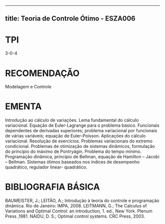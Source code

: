 
---
title: Teoria de Controle Ótimo - ESZA006 
---

# TPI

3-0-4

# RECOMENDAÇÃO

Modelagem e Controle

# EMENTA

Introdução ao cálculo de variações. Lema fundamental do cálculo variacional. Equação de Euler-Lagrange para o problema básico. Funcionais dependentes de derivadas superiores; problema variacional por funcionais de várias variáveis; equação de Euler-Poisson. Aplicações do cálculo variacional. Resolução de exercícios. Problemas variacionais do extremo condicional. Problemas de otimização de sistemas dinâmicos, formulação do princípio do máximo de Pontryágin. Problema do tempo mínimo. Programação dinâmica, princípio de Bellman, equação de Hamilton – Jacobi – Bellman. Sistemas ótimos baseados nos índices de desempenho quadrático, regulador linear- quadrático.

# BIBLIOGRAFIA BÁSICA

BAUMEISTER, J.; LEITÃO, A.; Introdução à teoria do controle e programação dinâmica. Rio de Janeiro: IMPA, 2008.
LEITMANN, G.; The Calculus of Variations and Optimal Control: an introduction, 1. ed., New York. Plenum Press ,1981.
NAIDU, D. S.; Optimal control systems. CRC Press, 2003.
        